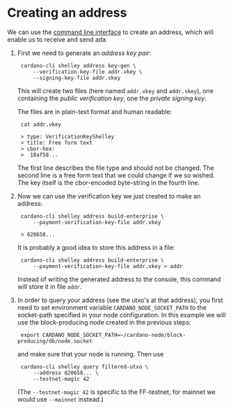 # Creating an address

We can use the [command line interface](cli.md)
to create an address,
which will enable us to receive and send ada.

1. First we need to generate an _address key pair_:

        cardano-cli shelley address key-gen \
            --verification-key-file addr.vkey \
            --signing-key-file addr.skey

   This will create two files (here named `addr.vkey` and `addr.skey`),
   one containing the _public verification key_, one the _private signing key_.

   The files are in plain-text format and human readable:

        cat addr.vkey

        > type: VerificationKeyShelley
        > title: Free form text
        > cbor-hex:
        >  18af58...

   The first line describes the file type and should not be changed.
   The second line is a free form text that we could change if we so wished.
   The key itself is the cbor-encoded byte-string in the fourth line.

2. Now we can use the verification key we just created to make an address:

        cardano-cli shelley address build-enterprise \
            --payment-verification-key-file addr.vkey

        > 820658...

  
   It is probably a good idea to store this address in a file:

        cardano-cli shelley address build-enterprise \
            --payment-verification-key-file addr.vkey > addr

   Instead of writing the generated address to the console, 
   this command will store it in file `addr`. 

3. In order to query your address (see the utxo's at that address),
   you first need to set environment variable `CARDANO_NODE_SOCKET_PATH`
   to the socket-path specified in your node configuration. In this example we will use
   the block-producing node created in the previous steps:

        export CARDANO_NODE_SOCKET_PATH=~/cardano-node/block-producing/db/node.socket

   and make sure that your node is running.  Then use

        cardano-cli shelley query filtered-utxo \
            --address 820658... \
            --testnet-magic 42

   (The `--testnet-magic 42` is specific to the FF-testnet, for mainnet we would use `--mainnet` instead.)
